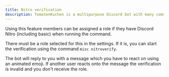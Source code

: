 ```yaml
---
title: Nitro verification
description: TomatenKuchen is a multipurpose Discord bot with many common and innovative features for your server. Grant your members with Discord Nitro a special role.
---
```


Using this feature members can be assigned a role if they have Discord Nitro (including basic) when running the command.

There must be a role selected for this in the settings. If it is, you can start the verification using the command `misc nitroverify`.

The bot will reply to you with a message which you have to react on using an animated emoji.
If another user reacts onto the message the verification is invalid and you don't receive the role.
